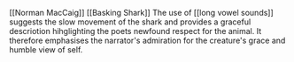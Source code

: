 [[Norman MacCaig]] [[Basking Shark]]
The use of [[long vowel sounds]] suggests the slow movement of the shark and provides a graceful descriotion hihglighting the poets newfound respect for the animal. It therefore emphasises the narrator's admiration for the creature's grace and humble view of self.